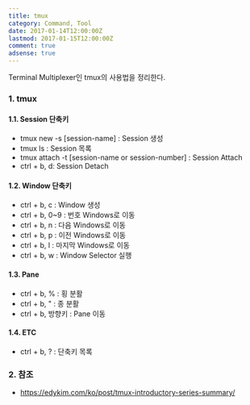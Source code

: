 ```yaml
---
title: tmux
category: Command, Tool
date: 2017-01-14T12:00:00Z
lastmod: 2017-01-15T12:00:00Z
comment: true
adsense: true
---
```


Terminal Multiplexer인 tmux의 사용법을 정리한다.

### 1. tmux

#### 1.1. Session 단축키

* tmux new -s [session-name] : Session 생성
* tmux ls : Session 목록
* tmux attach -t [session-name or session-number] : Session Attach
* ctrl + b, d: Session Detach

#### 1.2. Window 단축키

* ctrl + b, c : Window 생성
* ctrl + b, 0~9 : 번호 Windows로 이동
* ctrl + b, n : 다음 Windows로 이동
* ctrl + b, p : 이전 Windows로 이동
* ctrl + b, l : 마지막 Windows로 이동
* ctrl + b, w : Window Selector 실행

#### 1.3. Pane

* ctrl + b, % : 횡 분활
* ctrl + b, " : 종 분활
* ctrl + b, 방향키 : Pane 이동

#### 1.4. ETC

* ctrl + b, ? : 단축키 목록

### 2. 참조

* https://edykim.com/ko/post/tmux-introductory-series-summary/
